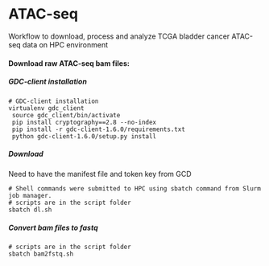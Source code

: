 # ATAC-seq
Workflow  to download, process and analyze TCGA bladder cancer ATAC-seq data on HPC environment

#### Download raw ATAC-seq bam files:
##### GDC-client installation
```shell
# GDC-client installation
virtualenv gdc_client
 source gdc_client/bin/activate
 pip install cryptography==2.8 --no-index
 pip install -r gdc-client-1.6.0/requirements.txt
 python gdc-client-1.6.0/setup.py install
 ```
 ##### Download
 Need to have the manifest file and token key from GCD
 ```shell
 # Shell commands were submitted to HPC using sbatch command from Slurm job manager. 
 # scripts are in the script folder
 sbatch dl.sh
 ```
 ##### Convert bam files to fastq 
 
  ```shell
 # scripts are in the script folder
 sbatch bam2fstq.sh
 ```

